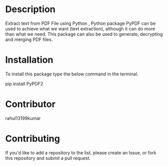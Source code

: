 # Description

Extract text from PDF File using Python ,
Python package PyPDF can be used to achieve what we want (text extraction), although it can do more than what we need. This package can also be used to generate, decrypting and merging PDF files.

# Installation
To install this package type the below command in the terminal.

pip install PyPDF2



# Contributor 

rahul13199kumar 


# Contributing

  If you'd like to add a repository to the list, please create an Issue, or fork this repository and submit a pull request.


